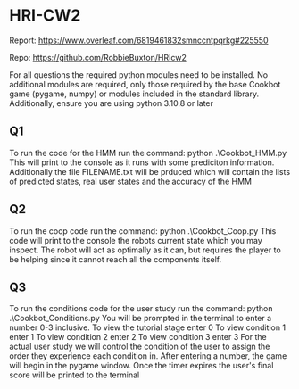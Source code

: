 # HRI-CW2

Report:
https://www.overleaf.com/6819461832smnccntpqrkg#225550

Repo:
https://github.com/RobbieBuxton/HRIcw2

For all questions the required python modules need to be installed. No additional modules are required, only those required by the base Cookbot game (pygame, numpy) or modules included in the standard library.
Additionally, ensure you are using python 3.10.8 or later

## Q1
To run the code for the HMM run the command:
    python .\Cookbot_HMM.py
This will print to the console as it runs with some prediciton information.
Additionally the file FILENAME.txt will be prduced which will contain the lists of predicted states, real user states and the accuracy of the HMM

## Q2
To run the coop code run the command:
    python .\Cookbot_Coop.py
This code will print to the console the robots current state which you may inspect.
The robot will act as optimally as it can, but requires the player to be helping since it cannot reach all the components itself.

## Q3
To run the conditions code for the user study run the command:
    python .\Cookbot_Conditions.py
You will be prompted in the terminal to enter a number 0-3 inclusive.
To view the tutorial stage enter 0
To view condition 1 enter 1
To view condition 2 enter 2
To view condition 3 enter 3
For the actual user study we will control the condition of the user to assign the order they experience each condition in.
After entering a number, the game will begin in the pygame window.
Once the timer expires the user's final score will be printed to the terminal